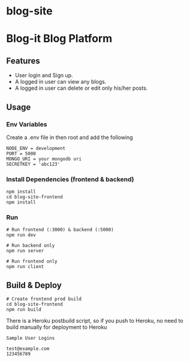 # blog-site

# Blog-it Blog Platform

## Features

- User login and Sign up.
- A logged in user can view any blogs.
- A logged in user can delete or edit only his/her posts.



## Usage

### Env Variables

Create a .env file in then root and add the following

```
NODE_ENV = development
PORT = 5000
MONGO_URI = your mongodb uri
SECRETKEY = 'abc123'
```

### Install Dependencies (frontend & backend)

```
npm install
cd blog-site-frontend
npm install
```

### Run

```
# Run frontend (:3000) & backend (:5000)
npm run dev

# Run backend only
npm run server

# Run frontend only
npm run client
```

## Build & Deploy

```
# Create frontend prod build
cd blog-site-frontend
npm run build
```

There is a Heroku postbuild script, so if you push to Heroku, no need to build manually for deployment to Heroku



```
Sample User Logins

test@example.com
123456789

```
